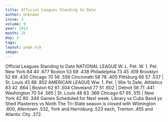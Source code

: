 ```yaml
---
title: Official Leagues Standing to Date
author: Unknown
issue: 3
volume: 9
year: 1913
month: 25
day: 2
tags:
layout: page.njk
image:
---
```

Official Leagues Standing to Date   NATIONAL LEAGUE    W. L. Pet. W. 1. Pet. New York 84 40 .677 Boston 53 68 .438 Philadelphia 73 45 .619 Brooklyn 52 69 .430 Chicago 70 56 .556 Cincinnatti 58 78 .405 Pittsburg 66 57 .537 | St. Louis 45 88 .852 AMERICAN LEAGUE Ww. 1. Pet. | Wie 1s Dele, Athletics 83 42 .664 | Boston 62 61 .504 Cleveland 77 51 .602 | Detroit 56 71 .441 Washington 70 54 .565 | St. Louis 48 83 .366 Chicago 67 65 .515 | New York 42 80 .344 Games Scheduled for Next week. Library vs Cubs Band ys Shed Plasterers vs Ninth The Tri-State season is closed with Wilmington .600, Allentown .532, York and Harrisburg .523 each, Trenton .455 and Atlantic City .372. 


